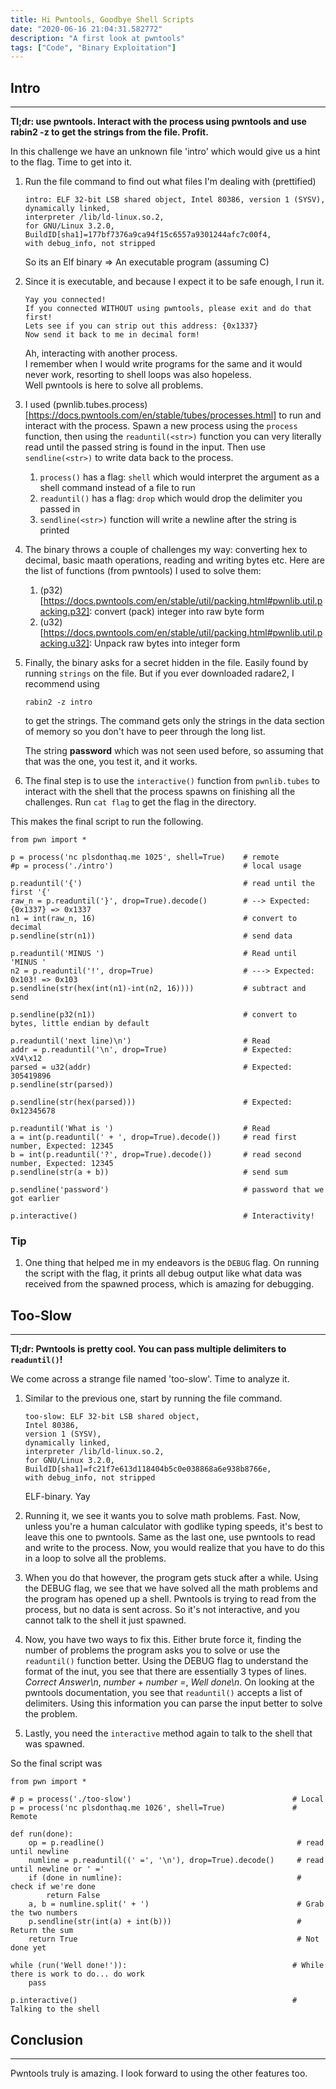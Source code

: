 ```yaml
---
title: Hi Pwntools, Goodbye Shell Scripts
date: "2020-06-16 21:04:31.582772"
description: "A first look at pwntools"
tags: ["Code", "Binary Exploitation"]
---
```


## Intro

---

**Tl;dr: use pwntools. Interact with the process using pwntools and use rabin2 -z to get the strings from the file. Profit.**

In this challenge we have an unknown file 'intro' which would give us a hint to the flag. Time to get into it.

1. Run the file command to find out what files I'm dealing with (prettified)
   ```
   intro: ELF 32-bit LSB shared object, Intel 80386, version 1 (SYSV),
   dynamically linked,
   interpreter /lib/ld-linux.so.2,
   for GNU/Linux 3.2.0, BuildID[sha1]=177bf7376a9ca94f15c6557a9301244afc7c00f4,
   with debug_info, not stripped
   ```
   So its an Elf binary => An executable program (assuming C)
2. Since it is executable, and because I expect it to be safe enough, I run it.

   ```
   Yay you connected!
   If you connected WITHOUT using pwntools, please exit and do that first!
   Lets see if you can strip out this address: {0x1337}
   Now send it back to me in decimal form!
   ```

   Ah, interacting with another process.  
   I remember when I would write programs for the same and it would never work, resorting to shell loops was also hopeless.  
   Well pwntools is here to solve all problems.

3. I used (pwnlib.tubes.process)[https://docs.pwntools.com/en/stable/tubes/processes.html] to run and interact with the process. Spawn a new process using the `process` function, then using the `readuntil(<str>)` function you can very literally read until the passed string is found in the input. Then use `sendline(<str>)` to write data back to the process.
   1. `process()` has a flag: `shell` which would interpret the argument as a shell command instead of a file to run
   2. `readuntil()` has a flag: `drop` which would drop the delimiter you passed in
   3. `sendline(<str>)` function will write a newline after the string is printed
4. The binary throws a couple of challenges my way: converting hex to decimal, basic maath operations, reading and writing bytes etc. Here are the list of functions (from pwntools) I used to solve them:
   1. (p32)[https://docs.pwntools.com/en/stable/util/packing.html#pwnlib.util.packing.p32]: convert (pack) integer into raw byte form
   2. (u32)[https://docs.pwntools.com/en/stable/util/packing.html#pwnlib.util.packing.u32]: Unpack raw bytes into integer form
5. Finally, the binary asks for a secret hidden in the file. Easily found by running `strings` on the file. But if you ever downloaded radare2, I recommend using

   ```
   rabin2 -z intro
   ```

   to get the strings. The command gets only the strings in the data section of memory so you don't have to peer through the long list.

   The string **password** which was not seen used before, so assuming that that was the one, you test it, and it works.

6. The final step is to use the `interactive()` function from `pwnlib.tubes` to interact with the shell that the process spawns on finishing all the challenges. Run `cat flag` to get the flag in the directory.

This makes the final script to run the following.

```
from pwn import *

p = process('nc plsdonthaq.me 1025', shell=True)    # remote
#p = process('./intro')                             # local usage

p.readuntil('{')                                    # read until the first '{'
raw_n = p.readuntil('}', drop=True).decode()        # --> Expected: {0x1337} => 0x1337
n1 = int(raw_n, 16)                                 # convert to decimal
p.sendline(str(n1))                                 # send data

p.readuntil('MINUS ')                               # Read until 'MINUS '
n2 = p.readuntil('!', drop=True)                    # ---> Expected: 0x103! => 0x103
p.sendline(str(hex(int(n1)-int(n2, 16))))           # subtract and send

p.sendline(p32(n1))                                 # convert to bytes, little endian by default

p.readuntil('next line)\n')                         # Read
addr = p.readuntil('\n', drop=True)                 # Expected: xV4\x12
parsed = u32(addr)                                  # Expected: 305419896
p.sendline(str(parsed))

p.sendline(str(hex(parsed)))                        # Expected: 0x12345678

p.readuntil('What is ')                             # Read
a = int(p.readuntil(' + ', drop=True).decode())     # read first number, Expected: 12345
b = int(p.readuntil('?', drop=True).decode())       # read second number, Expected: 12345
p.sendline(str(a + b))                              # send sum

p.sendline('password')                              # password that we got earlier

p.interactive()                                     # Interactivity!
```

### Tip

1. One thing that helped me in my endeavors is the `DEBUG` flag. On running the script with the flag, it prints all debug output like what data was received from the spawned process, which is amazing for debugging.

## Too-Slow

---

**Tl;dr: Pwntools is pretty cool. You can pass multiple delimiters to `readuntil()`!**

We come across a strange file named 'too-slow'. Time to analyze it.

1. Similar to the previous one, start by running the file command.

   ```
   too-slow: ELF 32-bit LSB shared object,
   Intel 80386,
   version 1 (SYSV),
   dynamically linked,
   interpreter /lib/ld-linux.so.2,
   for GNU/Linux 3.2.0,
   BuildID[sha1]=fc21f7e613d118404b5c0e038868a6e938b8766e,
   with debug_info, not stripped
   ```

   ELF-binary. Yay

2. Running it, we see it wants you to solve math problems. Fast. Now, unless you're a human calculator with godlike typing speeds, it's best to leave this one to pwntools. Same as the last one, use pwntools to read and write to the process. Now, you would realize that you have to do this in a loop to solve all the problems.
3. When you do that however, the program gets stuck after a while. Using the DEBUG flag, we see that we have solved all the math problems and the program has opened up a shell. Pwntools is trying to read from the process, but no data is sent across. So it's not interactive, and you cannot talk to the shell it just spawned.
4. Now, you have two ways to fix this. Either brute force it, finding the number of problems the program asks you to solve or use the `readuntil()` function better. Using the DEBUG flag to understand the format of the inut, you see that there are essentially 3 types of lines. _Correct Answer\n_, _number + number =_, _Well done\n_. On looking at the pwntools documentation, you see that `readuntil()` accepts a list of delimiters. Using this information you can parse the input better to solve the problem.
5. Lastly, you need the `interactive` method again to talk to the shell that was spawned.

So the final script was

```
from pwn import *

# p = process('./too-slow')                                    # Local
p = process('nc plsdonthaq.me 1026', shell=True)               # Remote

def run(done):
	op = p.readline()                                           # read until newline
	numline = p.readuntil((' =', '\n'), drop=True).decode()     # read until newline or ' ='
	if (done in numline):                                       # check if we're done
		return False
	a, b = numline.split(' + ')                                 # Grab the two numbers
	p.sendline(str(int(a) + int(b)))                            # Return the sum
	return True                                                 # Not done yet

while (run('Well done!')):                                     # While there is work to do... do work
	pass

p.interactive()                                                # Talking to the shell
```

## Conclusion

---

Pwntools truly is amazing. I look forward to using the other features too.
